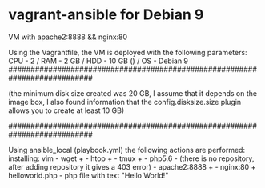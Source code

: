 # vagrant-ansible for Debian 9
VM with apache2:8888 &amp;&amp; nginx:80

Using the Vagrantfile, the VM is deployed with the following parameters:
CPU - 2 / RAM - 2 GB / HDD - 10 GB () / OS - Debian 9
###########################################################################

(the minimum disk size created was 20 GB, I assume that it depends on the image box, I also found information that the config.disksize.size plugin allows you to create at least 10 GB)

###########################################################################

Using ansible_local (playbook.yml) the following actions are performed:
 installing: vim
             - wget +
             - htop +
             - tmux +
             - php5.6 - (there is no repository, after adding repository it gives a 403 error)
             - apache2:8888 +
             - nginx:80 +
helloworld.php - php file with text "Hello World!"
